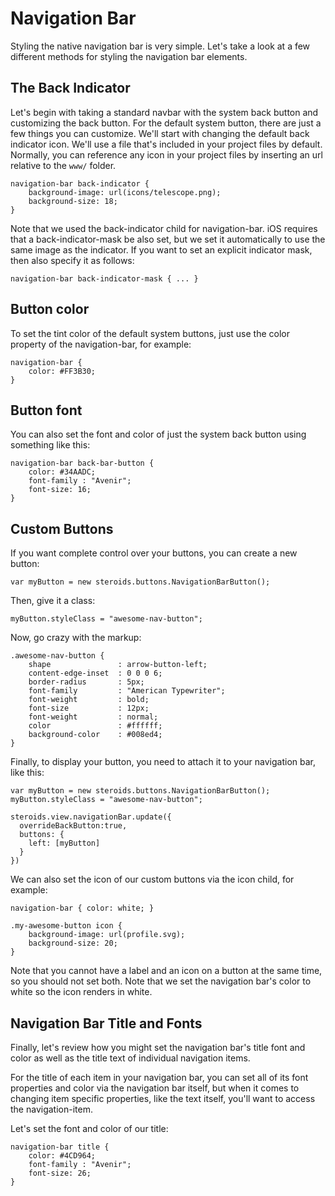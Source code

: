 Navigation Bar
==============

Styling the native navigation bar is very simple. Let's take a look at a few different methods for styling the navigation bar elements.

## The Back Indicator

Let's begin with taking a standard navbar with the system back button and customizing the back button. For the default system button, there are just a few things you can customize. We'll start with changing the default back indicator icon. We'll use a file that's included in your project files by default. Normally, you can reference any icon in your project files by inserting an url relative to the `www/` folder.

    navigation-bar back-indicator {
        background-image: url(icons/telescope.png);
        background-size: 18;
    }


Note that we used the back-indicator child for navigation-bar. iOS requires that a back-indicator-mask be also set, but we set it automatically to use the same image as the indicator. If you want to set an explicit indicator mask, then also specify it as follows:

    navigation-bar back-indicator-mask { ... }

## Button color

To set the tint color of the default system buttons, just use the color property of the navigation-bar, for example:

    navigation-bar {
        color: #FF3B30;
    }

## Button font

You can also set the font and color of just the system back button using something like this:

    navigation-bar back-bar-button {
        color: #34AADC;
        font-family : "Avenir";
        font-size: 16;
    }

## Custom Buttons

If you want complete control over your buttons, you can create a new button:

    var myButton = new steroids.buttons.NavigationBarButton();

Then, give it a class:

    myButton.styleClass = "awesome-nav-button";

Now, go crazy with the markup:

    .awesome-nav-button {
        shape               : arrow-button-left;
        content-edge-inset  : 0 0 0 6;
        border-radius       : 5px;
        font-family         : "American Typewriter";
        font-weight         : bold;
        font-size           : 12px;
        font-weight         : normal;
        color               : #ffffff;
        background-color    : #008ed4;
    }

Finally, to display your button, you need to attach it to your navigation bar, like this:

    var myButton = new steroids.buttons.NavigationBarButton();
    myButton.styleClass = "awesome-nav-button";

    steroids.view.navigationBar.update({
      overrideBackButton:true,
      buttons: {
        left: [myButton]
      }
    })

We can also set the icon of our custom buttons via the icon child, for example:

    navigation-bar { color: white; }

    .my-awesome-button icon {
        background-image: url(profile.svg);
        background-size: 20;
    }

Note that you cannot have a label and an icon on a button at the same time, so you should not set both. Note that we set the navigation bar's color to white so the icon renders in white.


## Navigation Bar Title and Fonts

Finally, let's review how you might set the navigation bar's title font and color as well as the title text of individual navigation items.

For the title of each item in your navigation bar, you can set all of its font properties and color via the navigation bar itself, but when it comes to changing item specific properties, like the text itself, you'll want to access the navigation-item.

Let's set the font and color of our title:

    navigation-bar title {
        color: #4CD964;
        font-family : "Avenir";
        font-size: 26;
    }